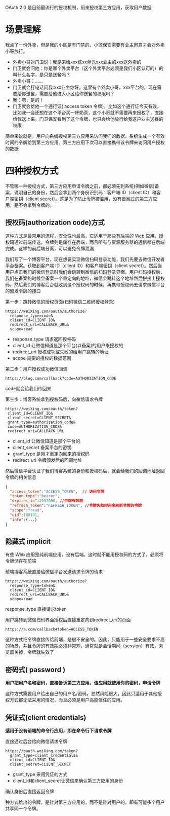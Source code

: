  OAuth 2.0 是目前最流行的授权机制，用来授权第三方应用，获取用户数据 



# 场景理解

我点了一份外卖，但是我的小区是有门禁的。小区保安需要有业主同意才会对外卖小哥放行。

+ 外卖小哥对门卫说：我是来给xxx栋xx单元xxx业主的xxx送外卖的
+ 门卫就会问他：你是哪个外卖平台（这个外卖平台必须是我们小区认可的）的叫什么名字，是只是送餐吗？
+ 外卖小哥：......
+ 门卫就会打电话问我:xxx业主你好，这里有个外卖小哥，xxx平台的，现在需要给你送餐，需要给他进入小区给你送餐的权限吗？
+ 我：嗯，是的！
+ 门卫就会给他一个通行证( access token 令牌)，比如这个通行证今天有效，比如我一会还想在这个平台买一杯奶茶，这个小哥就不需要再来授权了，直接给我送上来。门卫保安看到了这个令牌，也只会给他放行给我这户业主送餐的权限

简单来说就是，用户向系统授权第三方应用来访问我们的数据，系统生成一个有效时间的令牌给到第三方应用。第三方应用下次可以直接携带该令牌来访问用户授权的数据



# 四种授权方式

 不管哪一种授权方式，第三方应用申请令牌之前，都必须先到系统(例如微信)备案，说明自己的身份，然后会拿到两个身份识别码：客户端 ID（client ID）和客户端密钥（client secret）。这是为了防止令牌被滥用，没有备案过的第三方应用，是不会拿到令牌的。 

##  授权码(authorization code)方式

 这种方式是最常用的流程，安全性也最高，它适用于那些有后端的 Web 应用。授权码通过前端传送，令牌则是储存在后端，而且所有与资源服务器的通信都在后端完成。这样的前后端分离，可以避免令牌泄漏 

我们写了一个博客平台，现在想要实现微信扫码登录功能，我们先要去微信开发者平台备案。获取到客户端 ID（client ID）和客户端密钥（client secret）。然后当用户点击我们的微信登录时我们会跳转到微信的扫码登录界面，用户扫码授权后，我们在备案的时候会备案一个重定向的地址，微信会跳转这个地址然后拼接上授权码，然后我们的博客后台就收到这个授权码的时候，再携带授权码去请求微信平台的颁发令牌的接口



第一步：跳转微信的授权页面(扫码微信二维码授权登录)

```text
https://weiXing.com/oauth/authorize?
  response_type=code&
  client_id=CLIENT_ID&
  redirect_uri=CALLBACK_URL&
  scope=read
```

+ response_type 请求返回授权码
+ client_id 让微信知道是那个平台(以备案)的用户来授权的
+ redirect_uri 授权成功或失败的给用户跳转的地址
+ scope 需要的授权的数据范围

第二步：用户授权成功微信回调

```text
https://blog.com/callback?code=AUTHORIZATION_CODE
```

code就会给我们传回来

第三步：博客系统拿到授权码后，向微信请求令牌

```text
https://weiXing.com/oauth/token?
 client_id=CLIENT_ID&
 client_secret=CLIENT_SECRET&
 grant_type=authorization_code&
 code=AUTHORIZATION_CODE&
 redirect_uri=CALLBACK_URL
```

+ client_id 让微信知道是那个平台的
+ client_secret 备案平台的密钥
+ grant_type 是刚才重定向回来的授权码
+ redirect_uri 令牌颁发后的回调地址

然后微信平台认证了我们博客系统的身份和授权码后，就会给我们的回调地址返回令牌的相关信息

```json
{    
  "access_token":"ACCESS_TOKEN",  // 访问令牌
  "token_type":"bearer",
  "expires_in":2592000, //令牌有效期
  "refresh_token":"REFRESH_TOKEN", //令牌失效时用来刷新令牌的令牌
  "scope":"read",
  "uid":100101,
  "info":{...}
}
```

## 隐藏式 **implicit** 

 有些 Web 应用是纯前端应用，没有后端。这时就不能用授权码的方式了，必须将令牌储存在前端 

前端博客系统直接给微信平台发送请求令牌的请求

```text
https://weiXing.com/oauth/authorize?
  response_type=token&
  client_id=CLIENT_ID&
  redirect_uri=CALLBACK_URL&
  scope=read
```

response_type 直接请求token

用户跳转到微信扫码界面授权后直接重定向到redirect_uri的页面

```text
https://a.com/callback#token=ACCESS_TOKEN
```

 这种方式把令牌直接传给前端，是很不安全的。因此，只能用于一些安全要求不高的场景，并且令牌的有效期必须非常短，通常就是会话期间（session）有效，浏览器关掉，令牌就失效了 

## 密码式( **password** )

 **用户把用户名和密码，直接告诉第三方应用。该应用就使用你的密码，申请令牌** 

 这种方式需要用户给出自己的用户名/密码，显然风险很大，因此只适用于其他授权方式都无法采用的情况，而且必须是用户高度信任的应用。 

##  凭证式(client credentials)

 **适用于没有前端的命令行应用，即在命令行下请求令牌** 

直接通过后台给向微信请求令牌

```text
https://oauth.weiXing.com/token?
  grant_type=client_credentials&
  client_id=CLIENT_ID&
  client_secret=CLIENT_SECRET
```

+ grant_type 采用凭证的方式
+  client_id和client_secret让微信来确认第三方应用的身份

确认身份后直接返回令牌

 种方式给出的令牌，是针对第三方应用的，而不是针对用户的，即有可能多个用户共享同一个令牌。 